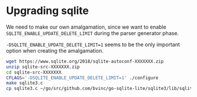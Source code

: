 # Upgrading sqlite

We need to make our own amalgamation, since we want to enable `SQLITE_ENABLE_UPDATE_DELETE_LIMIT` during the parser generator phase.

`-DSQLITE_ENABLE_UPDATE_DELETE_LIMIT=1` seems to be the only important option when creating the amalgamation.

```sh
wget https://www.sqlite.org/2018/sqlite-autoconf-XXXXXXX.zip
unzip sqlite-src-XXXXXXX.zip 
cd sqlite-src-XXXXXXX
CFLAGS='-DSQLITE_ENABLE_UPDATE_DELETE_LIMIT=1' ./configure
make sqlite3.c
cp sqlite3.c ~/go/src/github.com/bvinc/go-sqlite-lite/sqlite3/lib/sqlite3.c
```